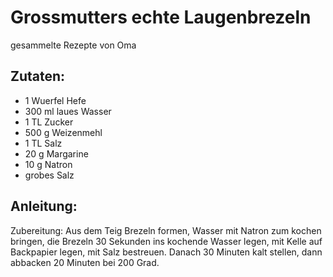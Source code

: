 Grossmutters echte Laugenbrezeln
===
gesammelte Rezepte von Oma

Zutaten:
---
- 1 Wuerfel Hefe
- 300 ml laues Wasser
- 1 TL Zucker
- 500 g Weizenmehl
- 1 TL Salz
- 20 g Margarine
- 10 g Natron
-   grobes Salz

Anleitung:
---
 Zubereitung: Aus dem Teig Brezeln formen, Wasser mit Natron zum kochen bringen, die Brezeln 30 Sekunden ins kochende Wasser legen, mit Kelle auf Backpapier legen, mit Salz bestreuen. Danach 30 Minuten kalt stellen, dann abbacken 20 Minuten bei 200 Grad. 